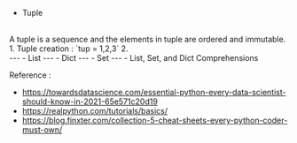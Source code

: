 
- Tuple
<br>
A tuple is a sequence and the elements in tuple are ordered and immutable. 
1. Tuple creation : `tup = 1,2,3`
2. 
<br>
---
- List
---
- Dict
---
- Set
---
- List, Set, and Dict Comprehensions

Reference :
- https://towardsdatascience.com/essential-python-every-data-scientist-should-know-in-2021-65e571c20d19
- https://realpython.com/tutorials/basics/
- https://blog.finxter.com/collection-5-cheat-sheets-every-python-coder-must-own/
